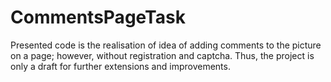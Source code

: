 # CommentsPageTask
Presented code is the realisation of idea of adding comments to the picture on a page; however, without registration and captcha. Thus, the project is only a draft for further extensions and improvements.
